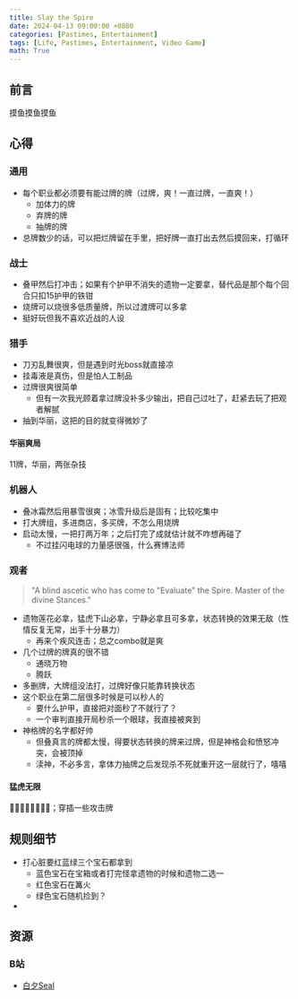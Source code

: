 ```yaml
---
title: Slay the Spire
date: 2024-04-13 09:00:00 +0800
categories: [Pastimes, Entertainment]
tags: [Life, Pastimes, Entertainment, Video Game]
math: True
---
```


## 前言

摸鱼摸鱼摸鱼

## 心得

### 通用

- 每个职业都必须要有能过牌的牌（过牌，爽！一直过牌，一直爽！）
  - 加体力的牌
  - 弃牌的牌
  - 抽牌的牌
- 总牌数少的话，可以把烂牌留在手里，把好牌一直打出去然后摸回来，打循环

### 战士

- 叠甲然后打冲击；如果有个护甲不消失的遗物一定要拿，替代品是那个每个回合只扣15护甲的铁钳
- 烧牌可以烧很多低质量牌，所以过渡牌可以多拿
- 挺好玩但我不喜欢近战的人设

### 猎手

- 刀刃乱舞很爽，但是遇到时光boss就直接凉
- 挂毒液是真伤，但是怕人工制品
- 过牌很爽很简单
  - 但有一次我光顾着拿过牌没补多少输出，把自己过吐了，赶紧去玩了把观者解腻
- 抽到华丽，这把的目的就变得微妙了

#### 华丽爽局
11牌，华丽，两张杂技

### 机器人

- 叠冰霜然后用暴雪很爽；冰雪升级后是固有；比较吃集中
- 打大牌组，多进商店，多买牌，不怎么用烧牌
- 启动太慢，一把打两万年；之后打完了成就估计就不咋想再碰了
  - 不过挂闪电球的力量感很强，什么赛博法师


### 观者

> "A blind ascetic who has come to "Evaluate" the Spire. Master of the divine Stances."

- 遗物莲花必拿，猛虎下山必拿，宁静必拿且可多拿，状态转换的效果无敌（性情反复无常，出手十分暴力）
  - 再来个疾风连击；总之combo就是爽
- 几个过牌的牌真的很不错
  - 通晓万物
  - 腾跃
- 多删牌，大牌组没法打，过牌好像只能靠转换状态
- 这个职业在第二层很多时候是可以秒人的
  - 要什么护甲，直接把对面秒了不就行了？
  - 一个审判直接开局秒杀一个眼球，我直接被爽到
- 神格牌的名字都好帅
  - 但叠真言的牌都太慢，得要状态转换的牌来过牌，但是神格会和愤怒冲突，会被顶掉
  - 渎神，不必多言，拿体力抽牌之后发现杀不死就重开这一层就行了，嘻嘻

#### 猛虎无限
🐯🐯🥶🥵🥶🥵🥶🥵；穿插一些攻击牌

## 规则细节

- 打心脏要红蓝绿三个宝石都拿到
  - 蓝色宝石在宝箱或者打完怪拿遗物的时候和遗物二选一
  - 红色宝石在篝火
  - 绿色宝石随机捡到？
- 

## 资源

### B站
- [白夕Seal](https://space.bilibili.com/1909499809)